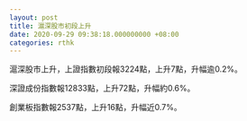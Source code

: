 ```yaml
---
layout: post
title: 滬深股市初段上升
date: 2020-09-29 09:38:18.000000000 +08:00
categories: rthk
---
```


滬深股市上升，上證指數初段報3224點，上升7點，升幅逾0.2%。

深證成份指數報12833點，上升72點，升幅約0.6%。

創業板指數報2537點，上升16點，升幅近0.7%。
